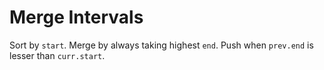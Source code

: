 # Merge Intervals
Sort by `start`. Merge by always taking highest `end`. Push when `prev.end` is lesser than `curr.start`.
